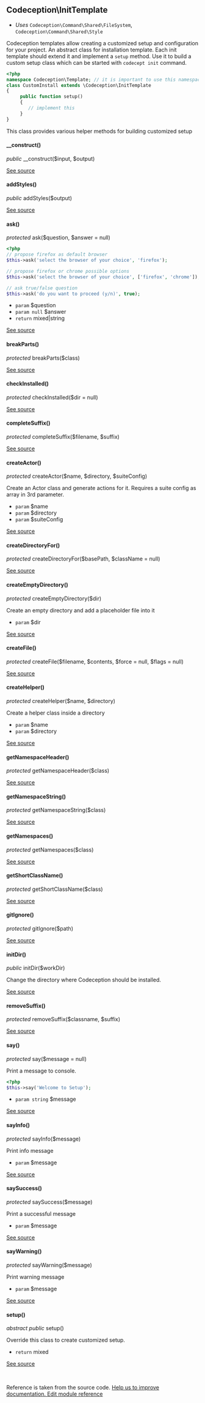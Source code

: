 
## Codeception\InitTemplate

* *Uses* `Codeception\Command\Shared\FileSystem`, `Codeception\Command\Shared\Style`

Codeception templates allow creating a customized setup and configuration for your project.
An abstract class for installation template. Each init template should extend it and implement a `setup` method.
Use it to build a custom setup class which can be started with `codecept init` command.

```php
<?php
namespace Codeception\Template; // it is important to use this namespace so codecept init could locate this template
class CustomInstall extends \Codeception\InitTemplate
{
     public function setup()
     {
        // implement this
     }
}
```
This class provides various helper methods for building customized setup

#### __construct()

 *public* __construct($input, $output)

[See source](https://github.com/Codeception/Codeception/blob/2.3/src/Codeception/InitTemplate.php#L65)

#### addStyles()

 *public* addStyles($output)

[See source](https://github.com/Codeception/Codeception/blob/2.3/src/Codeception/Command/Shared/Style.php#L9)

#### ask()

 *protected* ask($question, $answer = null)

```php
<?php
// propose firefox as default browser
$this->ask('select the browser of your choice', 'firefox');

// propose firefox or chrome possible options
$this->ask('select the browser of your choice', ['firefox', 'chrome']);

// ask true/false question
$this->ask('do you want to proceed (y/n)', true);
```

 * `param` $question
 * `param null` $answer
 * `return` mixed|string

[See source](https://github.com/Codeception/Codeception/blob/2.3/src/Codeception/InitTemplate.php#L107)

#### breakParts()

 *protected* breakParts($class)

[See source](https://github.com/Codeception/Codeception/blob/2.3/src/Codeception/Util/Shared/Namespaces.php#L6)

#### checkInstalled()

 *protected* checkInstalled($dir = null)

[See source](https://github.com/Codeception/Codeception/blob/2.3/src/Codeception/InitTemplate.php#L208)

#### completeSuffix()

 *protected* completeSuffix($filename, $suffix)

[See source](https://github.com/Codeception/Codeception/blob/2.3/src/Codeception/Command/Shared/FileSystem.php#L25)

#### createActor()

 *protected* createActor($name, $directory, $suiteConfig)

Create an Actor class and generate actions for it.
Requires a suite config as array in 3rd parameter.

 * `param` $name
 * `param` $directory
 * `param` $suiteConfig

[See source](https://github.com/Codeception/Codeception/blob/2.3/src/Codeception/InitTemplate.php#L223)

#### createDirectoryFor()

 *protected* createDirectoryFor($basePath, $className = null)

[See source](https://github.com/Codeception/Codeception/blob/2.3/src/Codeception/Command/Shared/FileSystem.php#L10)

#### createEmptyDirectory()

 *protected* createEmptyDirectory($dir)

Create an empty directory and add a placeholder file into it
 * `param` $dir

[See source](https://github.com/Codeception/Codeception/blob/2.3/src/Codeception/InitTemplate.php#L195)

#### createFile()

 *protected* createFile($filename, $contents, $force = null, $flags = null)

[See source](https://github.com/Codeception/Codeception/blob/2.3/src/Codeception/Command/Shared/FileSystem.php#L46)

#### createHelper()

 *protected* createHelper($name, $directory)

Create a helper class inside a directory

 * `param` $name
 * `param` $directory

[See source](https://github.com/Codeception/Codeception/blob/2.3/src/Codeception/InitTemplate.php#L174)

#### getNamespaceHeader()

 *protected* getNamespaceHeader($class)

[See source](https://github.com/Codeception/Codeception/blob/2.3/src/Codeception/Util/Shared/Namespaces.php#L31)

#### getNamespaceString()

 *protected* getNamespaceString($class)

[See source](https://github.com/Codeception/Codeception/blob/2.3/src/Codeception/Util/Shared/Namespaces.php#L25)

#### getNamespaces()

 *protected* getNamespaces($class)

[See source](https://github.com/Codeception/Codeception/blob/2.3/src/Codeception/Util/Shared/Namespaces.php#L40)

#### getShortClassName()

 *protected* getShortClassName($class)

[See source](https://github.com/Codeception/Codeception/blob/2.3/src/Codeception/Util/Shared/Namespaces.php#L19)

#### gitIgnore()

 *protected* gitIgnore($path)

[See source](https://github.com/Codeception/Codeception/blob/2.3/src/Codeception/InitTemplate.php#L201)

#### initDir()

 *public* initDir($workDir)

Change the directory where Codeception should be installed.

[See source](https://github.com/Codeception/Codeception/blob/2.3/src/Codeception/InitTemplate.php#L75)

#### removeSuffix()

 *protected* removeSuffix($classname, $suffix)

[See source](https://github.com/Codeception/Codeception/blob/2.3/src/Codeception/Command/Shared/FileSystem.php#L40)

#### say()

 *protected* say($message = null)

Print a message to console.

```php
<?php
$this->say('Welcome to Setup');
```

 * `param string` $message

[See source](https://github.com/Codeception/Codeception/blob/2.3/src/Codeception/InitTemplate.php#L136)

#### sayInfo()

 *protected* sayInfo($message)

Print info message
 * `param` $message

[See source](https://github.com/Codeception/Codeception/blob/2.3/src/Codeception/InitTemplate.php#L163)

#### saySuccess()

 *protected* saySuccess($message)

Print a successful message
 * `param` $message

[See source](https://github.com/Codeception/Codeception/blob/2.3/src/Codeception/InitTemplate.php#L145)

#### sayWarning()

 *protected* sayWarning($message)

Print warning message
 * `param` $message

[See source](https://github.com/Codeception/Codeception/blob/2.3/src/Codeception/InitTemplate.php#L154)

#### setup()

 *abstract public* setup()

Override this class to create customized setup.
 * `return` mixed

[See source](https://github.com/Codeception/Codeception/blob/2.3/src/Codeception/InitTemplate.php#L88)

<p>&nbsp;</p><div class="alert alert-warning">Reference is taken from the source code. <a href="https://github.com/Codeception/Codeception/blob/2.3/src/Codeception/InitTemplate.php">Help us to improve documentation. Edit module reference</a></div>
